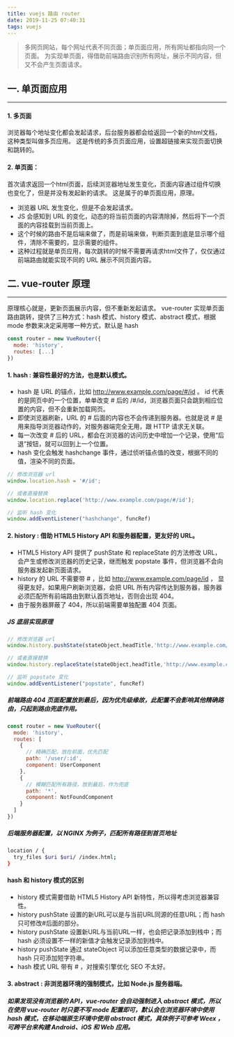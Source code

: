 ```yaml
---
title: vuejs 路由 router
date: 2019-11-25 07:40:31
tags: vuejs
---
```


> 多网页网站，每个网址代表不同页面；单页面应用，所有网址都指向同一个页面。
> 为实现单页面，得借助前端路由识别所有网址，展示不同内容，但又不会产生页面请求。

<!-- more -->


## 一. 单页面应用
---

#### 1. 多页面
浏览器每个地址变化都会发起请求，后台服务器都会给返回一个新的html文档，这种类型叫做多页应用。
这是传统的多页页面应用，设置超链接来实现页面切换和跳转的。

#### 2. 单页面：
首次请求返回一个html页面，后续浏览器地址发生变化，页面内容通过组件切换也变化了，但是并没有发起新的请求。
这是属于的单页面应用，原理。

- 浏览器 URL 发生变化，但是不会发起请求。
- JS 会感知到 URL 的变化，动态的将当前页面的内容清除掉，然后将下一个页面的内容挂载到当前页面上。
- 这个时候的路由不是后端来做了，而是前端来做，判断页面到底是显示哪个组件，清除不需要的，显示需要的组件。
- 这种过程就是单页应用，每次跳转的时候不需要再请求html文件了，仅仅通过前端路由就能实现不同的 URL 展示不同页面内容。



## 二. vue-router 原理
---
原理核心就是，更新页面展示内容，但不重新发起请求。
vue-router 实现单页面路由跳转，提供了三种方式：hash 模式、history 模式、abstract 模式，根据 mode 参数来决定采用哪一种方式，默认是 hash
```js
const router = new VueRouter({
  mode: 'history',
  routes: [...]
})
```

#### 1. hash : 兼容性最好的方法，也是默认模式。
- hash 是 URL 的锚点，比如 http://www.example.com/page/#/id 。 id 代表的是网页中的一个位置，单单改变 # 后的 /#/id，浏览器页面只会跳到相应位置的内容，但不会重新加载网页。
- 即使浏览器刷新，URL 的 # 后面的内容也不会传递到服务器。也就是说 # 是用来指导浏览器动作的，对服务器端完全无用，跟 HTTP 请求无关联。
- 每一次改变 # 后的 URL，都会在浏览器的访问历史中增加一个记录，使用“后退”按钮，就可以回到上一个位置。
- hash 变化会触发 hashchange 事件，通过侦听锚点值的改变，根据不同的值，渲染不同的页面。

```js
// 修改浏览器 url
window.location.hash = '#/id';

// 或者直接替换
window.location.replace('http://www.example.com/page/#/id');

// 监听 hash 变化
window.addEventListener("hashchange", funcRef)

```


#### 2. history : 借助 HTML5 History API 和服务器配置，更友好的 URL。
- HTML5 History API 提供了 pushState 和 replaceState 的方法修改 URL，会产生或修改浏览器的历史记录，继而触发 popstate 事件，但浏览器不会向服务器发起新页面请求。
- history 的 URL 不需要带 # ，比如 http://www.example.com/page/id ， 显得更友好。如果用户刷新浏览器，会把 URL 所有内容传达到服务器，服务器必须匹配所有前端路由到默认首页地址，否则会出现 404。
- 由于服务器屏蔽了 404，所以前端需要单独配置 404 页面。


##### JS 底层实现原理
```js
// 修改浏览器 url
window.history.pushState(stateObject,headTitle,'http://www.example.com/page/id');

// 或者直接替换
window.history.replaceState(stateObject,headTitle,'http://www.example.com/page/id');

// 监听 popstate 变化
window.addEventListener("popstate", funcRef)
```

##### 前端路由 404 页面配置放到最后，因为优先级缘故，此配置不会影响其他精确路由，只起到路由兜底作用。 
```js
const router = new VueRouter({
  mode: 'history',
  routes: [
    {
      // 精确匹配，放在前面，优先匹配
      path: '/user/:id',
      component: UserComponent
    },
    { 
      // 模糊匹配所有路径，放到最后，作为兜底
      path: '*', 
      component: NotFoundComponent 
    }
  ]
})

```

##### 后端服务器配置，以 NGINX 为例子，匹配所有路径到首页地址
```sh
location / {
  try_files $uri $uri/ /index.html;
}
```


#### hash 和 history 模式的区别
- history 模式需要借助 HTML5 History API 新特性，所以得考虑浏览器兼容性。
- history pushState 设置的新URL可以是与当前URL同源的任意URL；而 hash 只可修改#后面的部分。
- history pushState 设置新URL与当前URL一样，也会把记录添加到栈中；而 hash 必须设置不一样的新值才会触发记录添加到栈中。
- history pushState 通过 stateObject 可以添加任意类型的数据记录中，而 hash 只可添加短字符串。
- hash 模式 URL 带有 # ，对搜索引擎优化 SEO 不太好。




#### 3. abstract : 非浏览器环境的强制模式，比如 Node.js 服务器端。
##### 如果发现没有浏览器的 API，vue-router 会自动强制进入 abstract 模式，所以 在使用 vue-router 时只要不写 mode 配置即可，默认会在浏览器环境中使用 hash 模式，在移动端原生环境中使用 abstract 模式，具体例子可参考 Weex ，可跨平台来构建 Android、iOS 和 Web 应用。
